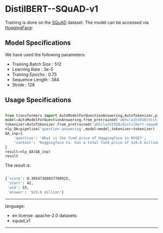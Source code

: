 # DistilBERT--SQuAD-v1

Training is done on the [SQuAD](https://huggingface.co/datasets/squad) dataset. The model can be accessed via [HuggingFace](https://huggingface.co/abhilash1910/distilbert-squadv1):


## Model Specifications

We have used the following parameters:

- Training Batch Size : 512
- Learning Rate : 3e-5
- Training Epochs : 0.75
- Sequence Length : 384
- Stride : 128


## Usage Specifications


```python

from transformers import AutoModelForQuestionAnswering,AutoTokenizer,pipeline
model=AutoModelForQuestionAnswering.from_pretrained('abhilash1910/distilbert-squadv1')
tokenizer=AutoTokenizer.from_pretrained('abhilash1910/distilbert-squadv1')
nlp_QA=pipeline('question-answering',model=model,tokenizer=tokenizer)
QA_inp={
    'question': 'What is the fund price of Huggingface in NYSE?',
    'context': 'Huggingface Co. has a total fund price of $19.6 million dollars'
}
result=nlp_QA(QA_inp)
result
```

The result is:

```bash

{'score': 0.38547369837760925,
 'start': 42,
 'end': 55,
 'answer': '$19.6 million'}
 ```

---
language:
- en
license: apache-2.0
datasets:
- squad_v1

---

